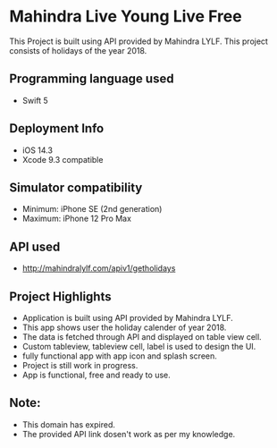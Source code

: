 # Mahindra Live Young Live Free

This Project is built using API provided by Mahindra LYLF. This project consists of holidays of the year 2018.

## Programming language used
- Swift 5

## Deployment Info
- iOS 14.3
- Xcode 9.3 compatible

## Simulator compatibility
- Minimum: iPhone SE (2nd generation)
- Maximum: iPhone 12 Pro Max

## API used
- http://mahindralylf.com/apiv1/getholidays

## Project Highlights
- Application is built using API provided by Mahindra LYLF.
- This app shows user the holiday calender of year 2018.
- The data is fetched through API and displayed on table view cell.
- Custom tableview, tableview cell, label is used to design the UI.
- fully functional app with app icon and splash screen.
- Project is still work in progress.
- App is functional, free and ready to use.

## Note:
- This domain has expired.
- The provided API link dosen't work as per my knowledge.
